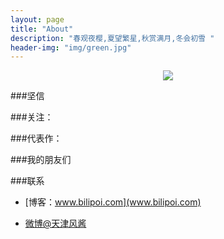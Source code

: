 ```yaml
---
layout: page
title: "About"
description: "春观夜樱,夏望繁星,秋赏满月,冬会初雪 "
header-img: "img/green.jpg"
---
```



<center>
    <p><img src="http://7xlfkx.com1.z0.glb.clouddn.com/white2.jpg" align="center"></p>
</center>

###坚信




###关注：




###代表作：



###我的朋友们


###联系

- [博客：www.bilipoi.com](www.bilipoi.com)

- [微博@天津风酱](http://weibo.com/3887965721)









